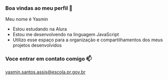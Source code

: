 ### Boa vindas ao meu perfil 🖤

Meu nome é Yasmin

- Estou estudando na Alura
- Estou me desenvolvendo na linguagem JavaScript
- Utilizo esse espaço para a organização e compartilhamentos dos meus projetos desenvolvidos

### Voce entrar em contato comigo 📫

yasmin.santos.assis@escola.pr.gov.br


